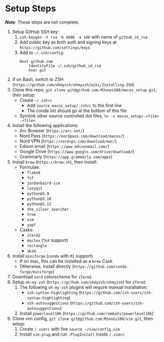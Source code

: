 # Setup Steps

***Note***: These steps are not complete.

1. Setup GitHub SSH key:
    1. `ssh-keygen -t rsa -b 4096 -a 100` with name of `github_id_rsa`
    2. Add public key as both auth and signing keys at `https://github.com/settings/keys`
    3. Add to `~/.ssh/config`:
        ```
        Host github.com
            IdentityFile ~/.ssh/github_id_rsa
            User git
        ```
2. If on Bash, switch to ZSH (`https://github.com/ohmyzsh/ohmyzsh/wiki/Installing-ZSH`)
3. Clone this repo, `git clone git@github.com:MJones180/macos_setup.git`, then setup:
    - Create `~/.zshrc`
        - Add `source macos_setup/.zshrc` to the first line
        - The conda init should go at the bottom of this file
    - Symlink other source controlled dot files, `ln -s macos_setup/.<file> .<file>`
4. Install the following applications:
    - Arc Browser (`https://arc.net/`)
    - Nord Pass (`https://nordpass.com/download/macos/`)
    - Nord VPN (`https://nordvpn.com/download/mac/`)
    - Edison email (`https://www.edisonmail.com/`)
    - Google Drive (`https://www.google.com/drive/download/`)
    - Grammarly (`https://app.grammarly.com/apps`)
5. Install `brew` (`https://brew.sh`), then install:
    - Formulae:
        - `flake8`
        - `fzf`
        - `jordanbaird-ice`
        - `lazygit`
        - `python@3.9`
        - `python@3.10`
        - `python@3.12`
        - `the_silver_searcher`
        - `tree`
        - `vim`
        - `yapf`
    - Casks:
        - `iterm2`
        - `mactex` (`TeX` support)
        - `rectangle`
        - `skim`
6. Install `miniforge` (`conda` with `M1` support)
    - If on mac, this can be installed as a `brew` Cask
    - Otherwise, install directly (`https://github.com/conda-forge/miniforge`)
7. Download `nord` colorscheme for `iTerm2`
8. Setup `oh-my-zsh` (`https://github.com/ohmyzsh/ohmyzsh`) for `iTerm2`
    1. The following `oh-my-zsh` plugins will require manual installation:
        - `zsh-syntax-highlighting` (`https://github.com/zsh-users/zsh-syntax-highlighting`)
        - `zsh-autosuggestions` (`https://github.com/zsh-users/zsh-autosuggestions`)
    2. Install `powerlevel10k` (`https://github.com/romkatv/powerlevel10k`)
9. Clone vim config, `git clone git@github.com:MJones180/vim.git`, then setup:
    1. Create `/.vimrc` with line `source ~/vim/config.vim`
    2. Install `vim-plug` and run `:PlugInstall` inside `/.vimrc`
